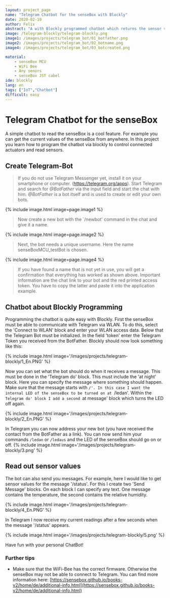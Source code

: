 ```yaml
---
layout: project_page
name: "Telegram Chatbot for the senseBox with Blockly"
date: 2020-02-19
author: Felix
abstract: "A with Blockly programmed chatbot which returns the sensor values of the senseBox!"
image: /telegram-blockly/telegram-blockly.png
image1: /images/projects/telegram_bot/01_botfather.png
image2: /images/projects/telegram_bot/02_botname.png
image4: /images/projects/telegram_bot/03_botcreated.png

material:
    - senseBox MCU
    - WiFi Bee
    - Any senors
    - senseBox JST cabel
ide: blockly
lang: en
tags: ["IoT","Chatbot"]
difficult: easy
---
```

# Telegram Chatbot for the senseBox
A simple chatbot to read the senseBox is a cool feature. For example you can get the current values of the senseBox from anywhere. In this project you learn how to program the chatbot via blockly to control connected actuators and read sensors.


## Create Telegram-Bot
> If you do not use Telegram Messenger yet, install it on your smartphone or computer. (https://telegram.org/apps).
Start Telegram and search for *@BotFather* via the input field and start the chat with him. *@BotFather* is a bot itself and is used to create or edit your own bots.

{% include image.html image=page.image1 %}

> Now create a new bot with the `/newbot' command in the chat and give it a name.

{% include image.html image=page.image2 %}

> Next, the bot needs a unique username. Here the name senseBoxMCU_testBot is chosen.

{% include image.html image=page.image4 %}

> If you have found a name that is not yet in use, you will get a confirmation that everything has worked as shown above. Important information are the chat link to your bot and the red printed access token. You have to copy the latter and paste it into the application example.

## Chatbot about Blockly Programming
Programming the chatbot is quite easy with Blockly. First the senseBox must be able to communicate with Telegram via WLAN. To do this, select the 'Connect to WLAN' block and enter your WLAN access data. Below that the Telegram Bot must be initialized. In the field 'token' enter the Telegram Token you received from the BotFather. Blockly should now look something like this:

{% include image.html image='/images/projects/telegram-blockly/1_En.PNG' %}

Now you can set what the bot should do when it receives a message. This must be done in the 'Telegram do' block. This must include the 'at night' block. Here you can specify the message where something should happen. Make sure that the message starts with `/'. In this case I want the internal LED of the senseBox to be turned on at `/ledan'. Within the `Telegram do' block I add a second `at message' block which turns the LED off again.

{% include image.html image='/images/projects/telegram-blockly/2_En.PNG' %}

In Telegram you can now address your new bot (you have received the contact from the BotFather as a link). You can now send him your commands `/ledan` or `/ledaus` and the LED of the senseBox should go on or off.
{% include image.html image='/images/projects/telegram-blockly/3.png' %}

## Read out sensor values
The bot can also send you messages. For example, here I would like to get sensor values for the message '/status'. For this I create two 'Send Message' blocks. On each block I can specify any text. One message contains the temperature, the second contains the relative humidity.

{% include image.html image='/images/projects/telegram-blockly/4_En.PNG' %}

In Telegram I now receive my current readings after a few seconds when the message '/status' appears.

{% include image.html image='/images/projects/telegram-blockly/5.png' %}

Have fun with your personal ChatBot!

### Further tips
* Make sure that the WiFi-Bee has the correct firmware. Otherwise the senseBox may not be able to connect to Telegram. You can find more information here: [https://sensebox.github.io/books-v2/home/de/additional-info.html](https://sensebox.github.io/books-v2/home/de/additional-info.html)

